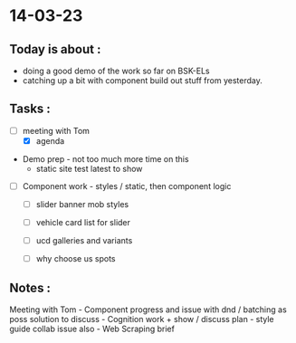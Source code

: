 # 14-03-23

## Today is about :
- doing a good demo of the work so far on BSK-ELs
- catching up a bit with component build out stuff from yesterday.

## Tasks :
- [ ] meeting with Tom
  - [x] agenda

- Demo prep - not too much more time on this
  -  static site test latest to show

- [ ] Component work - styles / static, then component logic
  - [ ] slider banner mob styles
  - [ ] vehicle card list for slider
  - [ ] ucd galleries and variants
  - [ ] why choose us spots


## Notes :
Meeting with Tom
    - Component progress and issue with dnd / batching as poss solution to discuss
    - Cognition work + show / discuss plan - style guide collab issue also
    - Web Scraping brief
